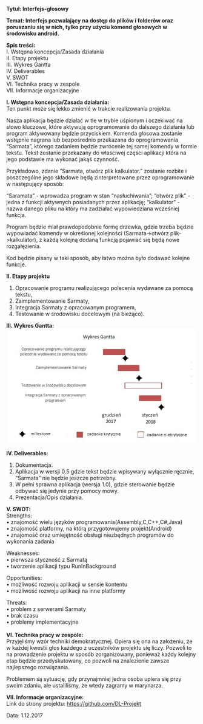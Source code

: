 <b>Tytuł: Interfejs-głosowy</b>

<b>Temat: Interfejs pozwalający na dostęp do plików i folderów oraz poruszaniu się w nich, tylko przy użyciu komend głosowych w środowisku android.</b>


<b>Spis treści:</b>  
I. Wstępna koncepcja/Zasada działania  
II. Etapy projektu  
III. Wykres Gantta  
IV. Deliverables  
V. SWOT  
VI. Technika pracy w zespole  
VII. Informacje organizacyjne  


<b>I. Wstępna koncepcja/Zasada działania: </b>  
Ten punkt może się lekko zmienić w trakcie realizowania projektu.

Nasza aplikacja będzie działać w tle w trybie uśpionym i oczekiwać na słowo kluczowe, które aktywują oprogramowanie do dalszego działania lub program aktywowany będzie przyciskiem.
Komenda głosowa zostanie wstępnie nagrana lub bezpośrednio przekazana do oprogramowania “Sarmata”, którego zadaniem będzie zwrócenie tej samej komendy w formie tekstu.
Tekst zostanie przekazany do właściwej części aplikacji która na jego podstawie ma wykonać jakąś czynność.

Przykładowo, zdanie “Sarmata, otwórz plik kalkulator.” zostanie rozbite i poszczególne jego składowe będą zinterpretowane przez oprogramowanie w następujący sposób:

“Saramata” - wprowadza program w stan “nasłuchiwania”;
“otwórz plik” - jedna z funkcji aktywnych posiadanych przez aplikację;
“kalkulator” - nazwa danego pliku na który ma zadziałać wypowiedziana wcześniej funkcja.

Program będzie miał prawdopodobnie formę drzewka, gdzie trzeba będzie wypowiadać komendy w określonej kolejności (Sarmata->otwórz plik->kalkulator), z każdą kolejną dodaną funkcją pojawiać się będą nowe rozgałęzienia. 

Kod będzie pisany w taki sposób, aby łatwo można było dodawać kolejne funkcje.

<b>II. Etapy projektu</b>
1. Opracowanie programu realizującego polecenia wydawane za pomocą tekstu,  
2. Zaimplementowanie Sarmaty,  
3. Integracja Sarmaty z opracowanym programem,  
4. Testowanie w środowisku docelowym (na bieżąco).   
  
<b>III. Wykres Gantta:</b>  
![](Others/wykres_gantta.jpg) 
  
<b>IV. Deliverables:</b>  
1. Dokumentacja.  
2. Aplikacja w wersji 0.5 gdzie tekst będzie wpisywany wyłącznie ręcznie, “Sarmata” nie będzie jeszcze potrzebny.  
3. W pełni sprawna aplikacja (wersja 1.0), gdzie sterowanie będzie odbywać się jedynie przy pomocy mowy.  
4. Prezentacja/Opis działania.  

<b>V. SWOT:</b>  
Strengths:  
•	znajomość wielu języków programowania(Assembly,C,C++,C#,Java)  
•	znajomość platformy, na którą przygotowujemy projekt(Android)  
•	znajomość oraz umiejętność obsługi niezbędnych programów do wykonania zadania  

Weaknesses:  
•	pierwsza styczność z Sarmatą  
•	tworzenie aplikacji typu RunInBackground  

Opportunities:  
•	możliwość rozwoju aplikacji w sensie kontentu  
•	możliwość rozwoju aplikacji na inne platformy  

Threats:  
•	problem z serwerami Sarmaty  
•	brak czasu  
•	problemy implementacyjne  
   
<b>VI. Technika pracy w zespole:</b>  
Przyjęliśmy wzór techniki demokratycznej. Opiera się ona na założeniu, że w każdej kwestii głos każdego z uczestników projektu się liczy. Pozwoli to na prowadzenie projektu w sposób zorganizowany, ponieważ każdy kolejny etap będzie przedyskutowany, co pozwoli na znalezienie zawsze najlepszego rozwiązania. 

Problemem są sytuację, gdy przynajmniej jedna osoba upiera się przy swoim zdaniu, ale ustaliliśmy, że wtedy zagramy w marynarza.


<b>VII. Informacje organizacyjne:</b>  
Link do strony projektu: https://github.com/DL-Projekt  

Data: 1.12.2017  







